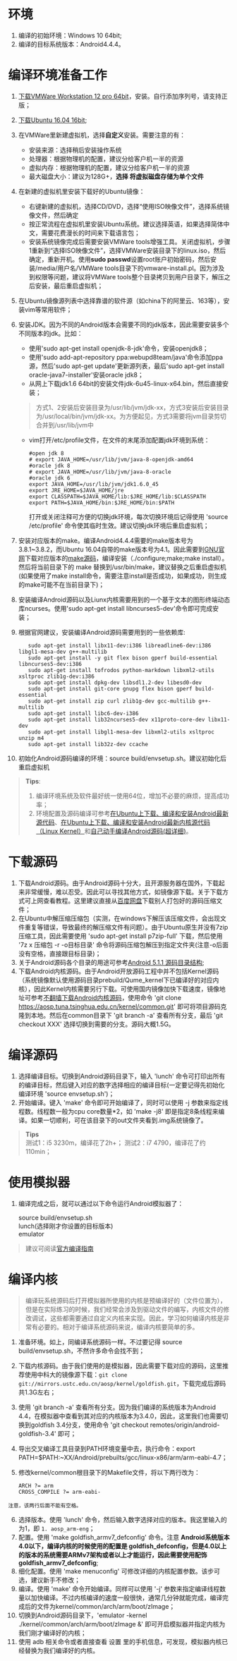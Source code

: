 # 环境  
  1. 编译的初始环境：Windows 10 64bit;
  2. 编译的目标系统版本：Android4.4.4。

# 编译环境准备工作  
  1. [下载VMWare Workstation 12 pro 64bit](http://rj.baidu.com/soft/detail/13808.html?ald)，安装。自行添加序列号，请支持正版；
  2. [下载Ubuntu 16.04 16bit](https://www.ubuntu.com/download/desktop);
  3. 在VMWare里新建虚拟机，选择**自定义**安装。需要注意的有：
	  * 安装来源：选择稍后安装操作系统
	  * 处理器：根据物理机的配置，建议分给客户机一半的资源
	  * 虚拟内存：根据物理机的配置，建议分给客户机一半的资源
	  * 最大磁盘大小：建议为128G+，**选择 将虚拟磁盘存储为单个文件**
  4. 在新建的虚拟机里安装下载好的Ubuntu镜像：
	  * 右键新建的虚拟机，选择CD/DVD，选择“使用ISO映像文件”，选择系统镜像文件，然后确定
	  * 按正常流程在虚拟机里安装Ubuntu系统。建议选择英语，如果选择简体中文，需要花费漫长的时间来下载语言包；
	  * 安装系统镜像完成后需要安装VMWare tools增强工具。关闭虚拟机，步骤1重新到“选择ISO映像文件”，选择VMWare安装目录下的linux.iso，然后确定，重新开机。使用**sudo passwd**设置root账户初始密码，然后安装/media/用户名/VMWare tools目录下的vmware-install.pl。因为涉及到权限等问题，建议将VMWare tools整个目录拷贝到用户目录下，解压之后安装，最后重启虚拟机；
  5. 在Ubuntu镜像源列表中选择靠谱的软件源（如china下的阿里云、163等），安装vim等常用软件；
  6. 安装JDK。因为不同的Android版本会需要不同的jdk版本，因此需要安装多个不同版本的jdk。比如：
	  * 使用'sudo apt-get install openjdk-8-jdk'命令，安装openjdk8；
	  * 使用'sudo add-apt-repository ppa:webupd8team/java'命令添加ppa源，然后'sudo apt-get update'更新源列表，最后'sudo apt-get install oracle-java7-installer'安装oracle jdk8；
	  * 从网上下载jdk1.6 64bit的安装文件jdk-6u45-linux-x64.bin，然后直接安装；
	  
	  > 方式1、2安装后安装目录为/usr/lib/jvm/jdk-xx，方式3安装后安装目录为/usr/local/bin/jvm/jdk-xx。为方便起见，方式3需要将jvm目录剪切合并到/usr/lib/jvm中
	  
	  * vim打开/etc/profile文件，在文件的末尾添加配置jdk环境到系统：  
	  
			#open jdk 8
			# export JAVA_HOME=/usr/lib/jvm/java-8-openjdk-amd64
			#oracle jdk 8
			# export JAVA_HOME=/usr/lib/jvm/java-8-oracle
			#oracle jdk 6
			export JAVA_HOME=/usr/lib/jvm/jdk1.6.0_45
			export JRE_HOME=$JAVA_HOME/jre
			export CLASSPATH=$JAVA_HOME/lib:$JRE_HOME/lib:$CLASSPATH
			export PATH=$JAVA_HOME/bin:$JRE_HOME/bin:$PATH

	    打开或关闭注释可方便的切换jdk环境，每次切换环境后记得使用 'source /etc/profile' 命令使其临时生效。建议切换jdk环境后重启虚拟机；
  7. 安装对应版本的make。编译Android4.4.4需要的make版本号为3.8.1~3.8.2，而Ubuntu 16.04自带的make版本号为4.1。因此需要到[GNU官网](http://www.gnu.org/software/make/)下载对应版本的[make源码](http://ftp.gnu.org/gnu/make/)，编译安装（./configure;make;make install）。然后将当前目录下的 make 替换到/usr/bin/make，建议替换之后重启虚拟机(如果使用了make install命令，需要注意install是否成功，如果成功，则生成的make可能不在当前目录下)；
  8. 安装编译Android源码以及Liunx内核需要用到的一个基于文本的图形终端动态库ncurses。使用'sudo apt-get install libncurses5-dev'命令即可完成安装；
  9. 根据官网建议，安装编译Android源码需要用到的一些依赖库:  
  
			sudo apt-get install libx11-dev:i386 libreadline6-dev:i386 libgl1-mesa-dev g++-multilib  
			sudo apt-get install -y git flex bison gperf build-essential libncurses5-dev:i386  
			sudo apt-get install tofrodos python-markdown libxml2-utils xsltproc zlib1g-dev:i386   
			sudo apt-get install dpkg-dev libsdl1.2-dev libesd0-dev  
			sudo apt-get install git-core gnupg flex bison gperf build-essential    
			sudo apt-get install zip curl zlib1g-dev gcc-multilib g++-multilib  
			sudo apt-get install libc6-dev-i386  
			sudo apt-get install lib32ncurses5-dev x11proto-core-dev libx11-dev   
			sudo apt-get install libgl1-mesa-dev libxml2-utils xsltproc unzip m4  
			sudo apt-get install lib32z-dev ccache  

  10. 初始化Android源码编译的环境：source build/envsetup.sh。建议初始化后重启虚拟机  

> **Tips**:  
> 1. 编译环境系统及软件最好统一使用64位，增加不必要的麻烦，提高成功率；  
> 2. 环境配置及源码编译可参考[在Ubuntu上下载、编译和安装Android最新源代码](http://blog.csdn.net/luoshengyang/article/details/6559955)、[在Ubuntu上下载、编译和安装Android最新内核源代码（Linux Kernel）](http://blog.csdn.net/luoshengyang/article/details/6564592)和[自己动手编译Android源码(超详细)](http://www.jianshu.com/p/367f0886e62b)。  

# 下载源码
  1. 下载Android源码。由于Android源码十分大，且开源服务器在国外，下载起来非常缓慢，难以忍受。因此可以寻找其他方式，如镜像源下载。关于下载方式可上网查看教程。这里建议直接从[百度网盘](http://pan.baidu.com/s/1ngsZs)下载别人打包好的源码压缩文件；
  2. 在Ubuntu中解压缩压缩包（实测，在windows下解压该压缩文件，会出现文件重复等错误，导致最终的解压缩文件有问题）。由于Ubuntu原生并没有7zip压缩工具，因此需要使用 'sudo apt-get install p7zip-full' 下载，然后使用 '7z x 压缩包 -r -o目标目录' 命令将源码压缩包解压到指定文件夹(注意-o后面没有空格，直接跟目标目录)；
  3. 关于Android源码各个目录的用途可参考[Android 5.1.1 源码目录结构](http://blog.csdn.net/tfslovexizi/article/details/51888458);
  4. 下载Android内核源码。由于Android开放源码工程中并不包括Kernel源码（系统镜像默认使用源码目录prebuild/Qume_kernel下已编译好的对应内核），因此Kernel内核需要另行下载。可使用国内镜像加快下载速度，镜像地址可参考[不翻墙下载Android内核源码](http://blog.csdn.net/sunao2002002/article/details/53057374)，使用命令 'git clone  https://aosp.tuna.tsinghua.edu.cn/kernel/common.git' 即可将项目源码克隆到本地。然后在common目录下 'git branch -a' 查看所有分支，最后 'git checkout XXX' 选择切换到需要的分支。源码大概1.5G。  

# 编译源码
  1. 选择编译目标。切换到Android源码目录下，输入 'lunch' 命令可打印出所有的编译目标，然后键入对应的数字选择相应的编译目标(一定要记得先初始化编译环境 'source envsetup.sh')；
  2. 开始编译。键入 'make' 命令即可开始编译了，同时可以使用 -j 参数来指定线程数。线程数一般为cpu core数量*2，如 'make -j8' 即是指定8条线程来编译。如果一切顺利，可在该目录下的out文件夹看到.img系统镜像了。  

> **Tips**  
> 测试1：i5 3230m，编译花了2h+；
> 测试2：i7 4790，编译花了约110min；

# 使用模拟器
  1. 编译完成之后，就可以通过以下命令运行Android模拟器了：  

		source build/envsetup.sh  
		lunch(选择刚才你设置的目标版本)  
		emulator

>建议可阅读[官方编译指南](http://source.android.com/source/building.html)  

# 编译内核

> 编译玩系统源码后打开模拟器所使用的内核是预编译好的（文件位置为），但是在实际练习的时候，我们经常会涉及到驱动文件的编写，内核文件的修改调试，这些都需要通过自定义内核来实现。因此，学习如何编译内核是非常有必要的。相对于编译系统源码来说，编译内核要简单的多。

  1. 准备环境。如上，同编译系统源码一样。不过要记得 source build/envsetup.sh，不然许多命令会找不到；  
  2. 下载内核源码。由于我们使用的是模拟器，因此需要下载对应的源码，这里推荐使用中科大的镜像源下载：`git clone git://mirrors.ustc.edu.cn/aosp/kernel/goldfish.git`，下载完成后源码共1.3G左右；
  3. 使用 'git branch -a' 查看所有分支。因为我们编译的系统版本为Android 4.4，在模拟器中查看到其对应的内核版本为3.4.0，因此，这里我们也需要切换到goldfish 3.4分支，使用命令 'git checkout remotes/origin/android-goldfish-3.4' 即可；  
  4. 导出交叉编译工具目录到PATH环境变量中去，执行命令：export PATH=$PATH:~XX/Android/prebuilts/gcc/linux-x86/arm/arm-eabi-4.7；  
  5. 修改kernel/common根目录下的Makefile文件，将以下两行改为：  
  
	  	 ARCH ?= arm
		 CROSS_COMPILE ?= arm-eabi-  

	注意，该两行后面不能有空格。
  6. 选择版本。使用 'lunch' 命令，然后输入数字选择对应的版本。我这里输入的为1，即 `1. aosp_arm-eng`；
  7. 配置。使用 'make goldfish_armv7_defconfig' 命令。注意 **Android系统版本4.0以下，编译内核的时候使用的配置是 goldfish_defconfig，但是4.0以上的版本的系统需要ARMv7架构或者以上才能运行，因此需要使用配饰goldfish_armv7_defconfig**;
  8. 细化配置。使用 'make menuconfig' 可修改详细的内核配置参数。该步可选，建议新手不修改；
  9.  编译。使用 'make' 命令开始编译。同样可以使用 '-j' 参数来指定编译线程数量以加快编译。不过内核编译的速度一般很快，通常几分钟就能完成，编译完成后的文件为kernel/common/arch/arm/boot/zImage；
  10.  切换到Android源码目录下，'emulator -kernel ./kernel/common/arch/arm/boot/zImage &' 即可开启模拟器并指定内核为我们刚才编译好的内核；
  11.  使用 adb 相关命令或者直接查看 设置 里的手机信息，可发现，模拟器内核已经替换为我们编译好的内核。
  	 